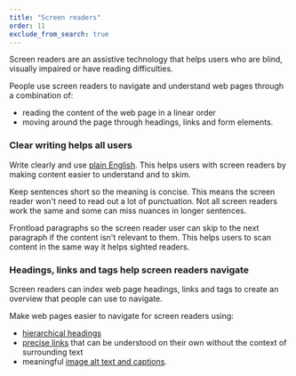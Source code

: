 ```yaml
---
title: "Screen readers"
order: 11
exclude_from_search: true
---
```


Screen readers are an assistive technology that helps users who are blind, visually impaired or have reading difficulties.

People use screen readers to navigate and understand web pages through a combination of:
- reading the content of the web page in a linear order
- moving around the page through headings, links and form elements.

### Clear writing helps all users

Write clearly and use [plain English](/writing-style/#plain-english). This helps users with screen readers by making content easier to understand and to skim.

Keep sentences short so the meaning is concise. This means the screen reader won't need to read out a lot of punctuation. Not all screen readers work the same and some can miss nuances in longer sentences.

Frontload paragraphs so the screen reader user can skip to the next paragraph if the content isn't relevant to them. This helps users to scan content in the same way it helps sighted readers.

### Headings, links and tags help screen readers navigate

Screen readers can index web page headings, links and tags to create an overview that people can use to navigate.

Make web pages easier to navigate for screen readers using:

- [hierarchical headings](/content-structure/#headings-and-subheadings)
- [precise links](/content-structure/#hyperlinks) that can be understood on their own without the context of surrounding text
- meaningful [image alt text and captions](#images-and-alt-text).
